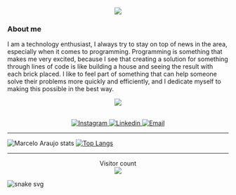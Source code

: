 <h1 align="center">
  <a href="https://git.io/typing-svg">
    <img src="https://readme-typing-svg.herokuapp.com/?lines=Hello,+how+are+you?+👋;+My+name+is+Marcelo+😉;Nice+to+meet+you!&center=true&size=30">
  </a>
</h1>

### About me
I am a technology enthusiast, I always try to stay on top of news in the area, especially when it comes to programming. Programming is something that makes me very excited, because I see that creating a solution for something through lines of code is like building a house and seeing the result with each brick placed. I like to feel part of something that can help someone solve their problems more quickly and efficiently, and I dedicate myself to making this possible in the best way.

<div align="center"> 
<img align="center" src="https://media.giphy.com/media/3oriO7A7bt1wsEP4cw/giphy.gif" />
</div>

<br/>
<p align="center"> 
<a href="https://www.instagram.com/marceloedu123" target="_blank" >
<img alt="Instagram" src="https://img.shields.io/badge/-Instagram-ff2b8e?logo=Instagram&logoColor=white">
</a>
<a href="https://www.linkedin.com/in/marcelo-eduardo-ara%C3%BAjo-3b361b179/" target="_blank" >
<img alt="Linkedin" src="https://img.shields.io/badge/-Linkedin-blue?logo=Linkedin&logoColor=white">
</a>
<a href="mailto:marcelo.edu2@gmail.com" target="_blank" >
<img alt="Email" src="https://img.shields.io/badge/-Email-c14438?logo=Gmail&logoColor=white">
</a>
</p>

---

![Marcelo Araujo stats](https://github-readme-stats.vercel.app/api?username=marceloedu2&show_icons=true&theme=dracula&hide_border=true)
[![Top Langs](https://github-readme-stats.vercel.app/api/top-langs/?username=marceloedu2&langs_count=8&layout=compact&theme=dracula&hide_border=true)](https://github.com/anuraghazra/github-readme-stats)

---

<div align="center"> 
  Visitor count<br>
  <img src="https://profile-counter.glitch.me/marceloedu2/count.svg" />
</div>
  
![snake svg](./svg/github-contribution-grid-snake.svg)
